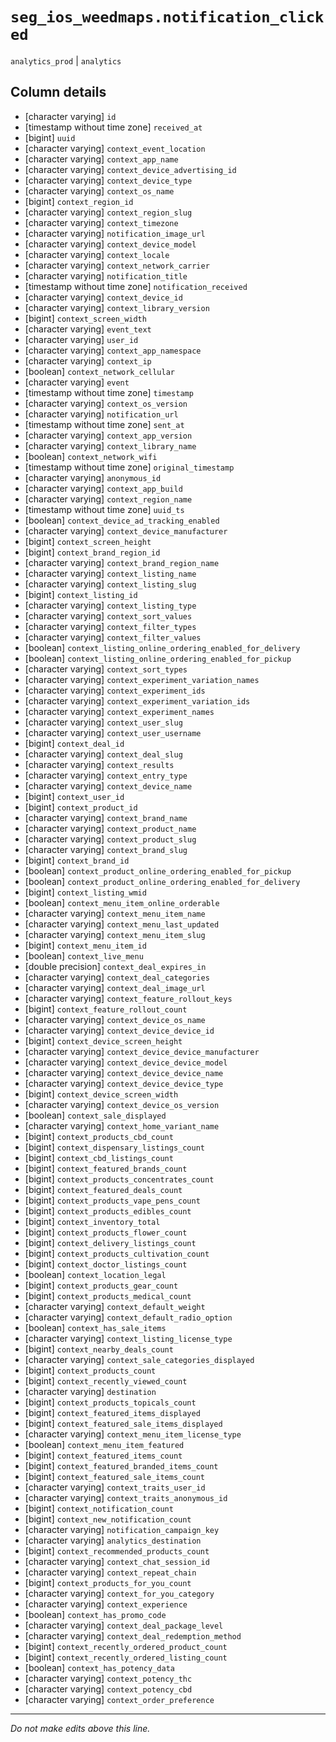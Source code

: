 # `seg_ios_weedmaps.notification_clicked`
`analytics_prod` | `analytics`

## Column details
* [character varying] `id`
* [timestamp without time zone] `received_at`
* [bigint]    `uuid`
* [character varying] `context_event_location`
* [character varying] `context_app_name`
* [character varying] `context_device_advertising_id`
* [character varying] `context_device_type`
* [character varying] `context_os_name`
* [bigint]    `context_region_id`
* [character varying] `context_region_slug`
* [character varying] `context_timezone`
* [character varying] `notification_image_url`
* [character varying] `context_device_model`
* [character varying] `context_locale`
* [character varying] `context_network_carrier`
* [character varying] `notification_title`
* [timestamp without time zone] `notification_received`
* [character varying] `context_device_id`
* [character varying] `context_library_version`
* [bigint]    `context_screen_width`
* [character varying] `event_text`
* [character varying] `user_id`
* [character varying] `context_app_namespace`
* [character varying] `context_ip`
* [boolean]   `context_network_cellular`
* [character varying] `event`
* [timestamp without time zone] `timestamp`
* [character varying] `context_os_version`
* [character varying] `notification_url`
* [timestamp without time zone] `sent_at`
* [character varying] `context_app_version`
* [character varying] `context_library_name`
* [boolean]   `context_network_wifi`
* [timestamp without time zone] `original_timestamp`
* [character varying] `anonymous_id`
* [character varying] `context_app_build`
* [character varying] `context_region_name`
* [timestamp without time zone] `uuid_ts`
* [boolean]   `context_device_ad_tracking_enabled`
* [character varying] `context_device_manufacturer`
* [bigint]    `context_screen_height`
* [bigint]    `context_brand_region_id`
* [character varying] `context_brand_region_name`
* [character varying] `context_listing_name`
* [character varying] `context_listing_slug`
* [bigint]    `context_listing_id`
* [character varying] `context_listing_type`
* [character varying] `context_sort_values`
* [character varying] `context_filter_types`
* [character varying] `context_filter_values`
* [boolean]   `context_listing_online_ordering_enabled_for_delivery`
* [boolean]   `context_listing_online_ordering_enabled_for_pickup`
* [character varying] `context_sort_types`
* [character varying] `context_experiment_variation_names`
* [character varying] `context_experiment_ids`
* [character varying] `context_experiment_variation_ids`
* [character varying] `context_experiment_names`
* [character varying] `context_user_slug`
* [character varying] `context_user_username`
* [bigint]    `context_deal_id`
* [character varying] `context_deal_slug`
* [character varying] `context_results`
* [character varying] `context_entry_type`
* [character varying] `context_device_name`
* [bigint]    `context_user_id`
* [bigint]    `context_product_id`
* [character varying] `context_brand_name`
* [character varying] `context_product_name`
* [character varying] `context_product_slug`
* [character varying] `context_brand_slug`
* [bigint]    `context_brand_id`
* [boolean]   `context_product_online_ordering_enabled_for_pickup`
* [boolean]   `context_product_online_ordering_enabled_for_delivery`
* [bigint]    `context_listing_wmid`
* [boolean]   `context_menu_item_online_orderable`
* [character varying] `context_menu_item_name`
* [character varying] `context_menu_last_updated`
* [character varying] `context_menu_item_slug`
* [bigint]    `context_menu_item_id`
* [boolean]   `context_live_menu`
* [double precision] `context_deal_expires_in`
* [character varying] `context_deal_categories`
* [character varying] `context_deal_image_url`
* [character varying] `context_feature_rollout_keys`
* [bigint]    `context_feature_rollout_count`
* [character varying] `context_device_os_name`
* [character varying] `context_device_device_id`
* [bigint]    `context_device_screen_height`
* [character varying] `context_device_device_manufacturer`
* [character varying] `context_device_device_model`
* [character varying] `context_device_device_name`
* [character varying] `context_device_device_type`
* [bigint]    `context_device_screen_width`
* [character varying] `context_device_os_version`
* [boolean]   `context_sale_displayed`
* [character varying] `context_home_variant_name`
* [bigint]    `context_products_cbd_count`
* [bigint]    `context_dispensary_listings_count`
* [bigint]    `context_cbd_listings_count`
* [bigint]    `context_featured_brands_count`
* [bigint]    `context_products_concentrates_count`
* [bigint]    `context_featured_deals_count`
* [bigint]    `context_products_vape_pens_count`
* [bigint]    `context_products_edibles_count`
* [bigint]    `context_inventory_total`
* [bigint]    `context_products_flower_count`
* [bigint]    `context_delivery_listings_count`
* [bigint]    `context_products_cultivation_count`
* [bigint]    `context_doctor_listings_count`
* [boolean]   `context_location_legal`
* [bigint]    `context_products_gear_count`
* [bigint]    `context_products_medical_count`
* [character varying] `context_default_weight`
* [character varying] `context_default_radio_option`
* [boolean]   `context_has_sale_items`
* [character varying] `context_listing_license_type`
* [bigint]    `context_nearby_deals_count`
* [character varying] `context_sale_categories_displayed`
* [bigint]    `context_products_count`
* [bigint]    `context_recently_viewed_count`
* [character varying] `destination`
* [bigint]    `context_products_topicals_count`
* [bigint]    `context_featured_items_displayed`
* [bigint]    `context_featured_sale_items_displayed`
* [character varying] `context_menu_item_license_type`
* [boolean]   `context_menu_item_featured`
* [bigint]    `context_featured_items_count`
* [bigint]    `context_featured_branded_items_count`
* [bigint]    `context_featured_sale_items_count`
* [character varying] `context_traits_user_id`
* [character varying] `context_traits_anonymous_id`
* [bigint]    `context_notification_count`
* [bigint]    `context_new_notification_count`
* [character varying] `notification_campaign_key`
* [character varying] `analytics_destination`
* [bigint]    `context_recommended_products_count`
* [character varying] `context_chat_session_id`
* [character varying] `context_repeat_chain`
* [bigint]    `context_products_for_you_count`
* [character varying] `context_for_you_category`
* [character varying] `context_experience`
* [boolean]   `context_has_promo_code`
* [character varying] `context_deal_package_level`
* [character varying] `context_deal_redemption_method`
* [bigint]    `context_recently_ordered_product_count`
* [bigint]    `context_recently_ordered_listing_count`
* [boolean]   `context_has_potency_data`
* [character varying] `context_potency_thc`
* [character varying] `context_potency_cbd`
* [character varying] `context_order_preference`

-------------------------------------------------------------------------------
*Do not make edits above this line.*
